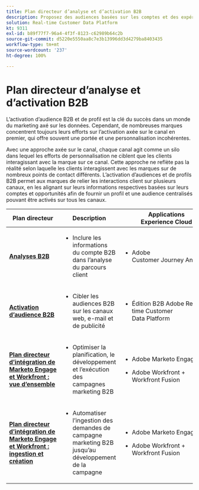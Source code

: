 ```yaml
---
title: Plan directeur d’analyse et d’activation B2B
description: Proposez des audiences basées sur les comptes et des expériences client centrées sur les profils grâce à Real-time Customer Data Platform.
solution: Real-time Customer Data Platform
kt: 9311
exl-id: b89f77f7-96a4-4f3f-8123-c62989b64c2b
source-git-commit: d5220e5550aa8c7e3b13996dd3d4279ba8403435
workflow-type: tm+mt
source-wordcount: '237'
ht-degree: 100%

---
```


# Plan directeur d’analyse et d’activation B2B

L’activation d’audience B2B et de profil est la clé du succès dans un monde du marketing axé sur les données. Cependant, de nombreuses marques concentrent toujours leurs efforts sur l’activation axée sur le canal en premier, qui offre souvent une portée et une personnalisation incohérentes.

Avec une approche axée sur le canal, chaque canal agit comme un silo dans lequel les efforts de personnalisation ne ciblent que les clients interagissant avec la marque sur ce canal. Cette approche ne reflète pas la réalité selon laquelle les clients interagissent avec les marques sur de nombreux points de contact différents. L’activation d’audiences et de profils B2B permet aux marques de relier les interactions client sur plusieurs canaux, en les alignant sur leurs informations respectives basées sur leurs comptes et opportunités afin de fournir un profil et une audience centralisés pouvant être activés sur tous les canaux.

| Plan directeur | Description | Applications Experience Cloud |
|---|---|---|
| **[Analyses B2B](https://experienceleague.adobe.com/docs/analytics-platform/using/cja-usecases/b2b.html?lang=fr)** | <ul><li>Inclure les informations du compte B2B dans l’analyse du parcours client</li></ul> | <ul><li>Adobe Customer Journey Analytics</li></ul> |
| **[Activation d’audience B2B](b2bactivation.md)** | <ul><li>Cibler les audiences B2B sur les canaux web, e-mail et de publicité</li></ul> | <ul><li>Édition B2B Adobe Real-time Customer Data Platform</li></ul> |
| **[Plan directeur d’intégration de Marketo Engage et Workfront : vue d’ensemble](/help/blueprints/b2b/marketo-engage-and-workfront-integration-blueprint/overview.md)** | <ul><li>Optimiser la planification, le développement et l’exécution des campagnes marketing B2B</li></ul> | <ul><li>Adobe Marketo Engage</li></ul><ul><li>Adobe Workfront + Workfront Fusion</li></ul> |
| **[Plan directeur d’intégration de Marketo Engage et Workfront : ingestion et création](/help/blueprints/b2b/marketo-engage-and-workfront-integration-blueprint/intake-and-create.md)** | <ul><li>Automatiser l’ingestion des demandes de campagne marketing B2B jusqu’au développement de la campagne</li></ul> | <ul><li>Adobe Marketo Engage</li></ul><ul><li>Adobe Workfront + Workfront Fusion</li></ul> |
